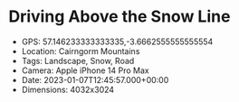 # Driving Above the Snow Line

- GPS: 57.146233333333335,-3.6662555555555554
- Location: Cairngorm Mountains
- Tags: Landscape, Snow, Road
- Camera: Apple iPhone 14 Pro Max
- Date: 2023-01-07T12:45:57.000+00:00
- Dimensions: 4032x3024
